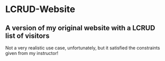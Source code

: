 # LCRUD-Website

## A version of my original website with a LCRUD list of visitors
Not a very realistic use case, unfortunately, but it satisfied the constraints given from my instructor!
